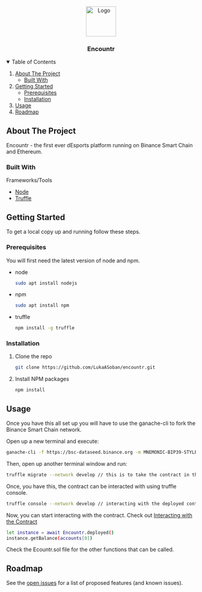 

<!-- PROJECT LOGO -->
<br />
<p align="center">
  <a href="https://github.com/LukaASoban/encountr">
    <img src="logo.png" alt="Logo" width="80" height="80">
  </a>

  <h3 align="center">Encountr</h3>
</p>



<!-- TABLE OF CONTENTS -->
<details open="open">
  <summary>Table of Contents</summary>
  <ol>
    <li>
      <a href="#about-the-project">About The Project</a>
      <ul>
        <li><a href="#built-with">Built With</a></li>
      </ul>
    </li>
    <li>
      <a href="#getting-started">Getting Started</a>
      <ul>
        <li><a href="#prerequisites">Prerequisites</a></li>
        <li><a href="#installation">Installation</a></li>
      </ul>
    </li>
    <li><a href="#usage">Usage</a></li>
    <li><a href="#roadmap">Roadmap</a></li>
  </ol>
</details>



<!-- ABOUT THE PROJECT -->
## About The Project

Encountr - the first ever dEsports platform running on Binance Smart Chain and Ethereum.


### Built With

Frameworks/Tools
* [Node](https://nodejs.org/en/)
* [Truffle](https://www.trufflesuite.com/)



<!-- GETTING STARTED -->
## Getting Started

To get a local copy up and running follow these steps.

### Prerequisites

You will first need the latest version of node and npm.
* node
  ```sh
  sudo apt install nodejs
  ```
* npm
  ```sh
  sudo apt install npm
  ```
* truffle
  ```sh
  npm install -g truffle
  ```

### Installation

1. Clone the repo
   ```sh
   git clone https://github.com/LukaASoban/encountr.git
   ```
2. Install NPM packages
   ```sh
   npm install
   ```

<!-- USAGE EXAMPLES -->
## Usage

Once you have this all set up you will have to use the ganache-cli to fork the Binance Smart Chain network.

Open up a new terminal and execute:
  ```sh
  ganache-cli -f https://bsc-dataseed.binance.org -m MNEMONIC-BIP39-STYLE // -f is fork and -m is the mnemonic for your HD wallet (only use for development)
  ```

Then, open up another terminal window and run:

  ```sh
  truffle migrate --network develop // this is to take the contract in the contracts folder, compile and deploy to ganache
  ```
  
Once, you have this, the contract can be interacted with using truffle console.

  ```sh
  truffle console --network develop // interacting with the deployed contract on ganache-cli
  ```
  
Now, you can start interacting with the contract. Check out [Interacting with the Contract](https://www.trufflesuite.com/docs/truffle/getting-started/interacting-with-your-contracts)
  ```sh
  let instance = await Encountr.deployed()
  instance.getBalance(accounts[0])
  ```
Check the Ecountr.sol file for the other functions that can be called.


<!-- ROADMAP -->
## Roadmap

See the [open issues](https://github.com/LukaASoban/encountr/issues) for a list of proposed features (and known issues).



<!-- MARKDOWN LINKS & IMAGES -->
<!-- https://www.markdownguide.org/basic-syntax/#reference-style-links -->
[contributors-shield]: https://img.shields.io/github/contributors/othneildrew/Best-README-Template.svg?style=for-the-badge
[contributors-url]: https://github.com/othneildrew/Best-README-Template/graphs/contributors
[forks-shield]: https://img.shields.io/github/forks/othneildrew/Best-README-Template.svg?style=for-the-badge
[forks-url]: https://github.com/othneildrew/Best-README-Template/network/members
[stars-shield]: https://img.shields.io/github/stars/othneildrew/Best-README-Template.svg?style=for-the-badge
[stars-url]: https://github.com/othneildrew/Best-README-Template/stargazers
[issues-shield]: https://img.shields.io/github/issues/othneildrew/Best-README-Template.svg?style=for-the-badge
[issues-url]: https://github.com/othneildrew/Best-README-Template/issues
[license-shield]: https://img.shields.io/github/license/othneildrew/Best-README-Template.svg?style=for-the-badge
[license-url]: https://github.com/othneildrew/Best-README-Template/blob/master/LICENSE.txt
[linkedin-shield]: https://img.shields.io/badge/-LinkedIn-black.svg?style=for-the-badge&logo=linkedin&colorB=555
[linkedin-url]: https://linkedin.com/in/othneildrew
[product-screenshot]: images/screenshot.png
